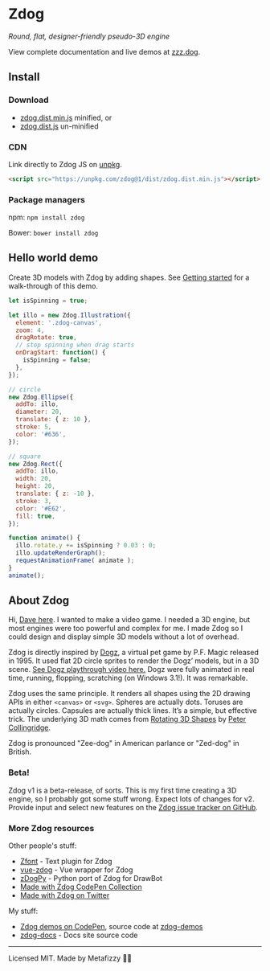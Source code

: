 # Zdog

_Round, flat, designer-friendly pseudo-3D engine_

View complete documentation and live demos at [zzz.dog](https://zzz.dog).

## Install

### Download

+ [zdog.dist.min.js](https://unpkg.com/zdog@1/dist/zdog.dist.min.js) minified, or
+ [zdog.dist.js](https://unpkg.com/zdog@1/dist/zdog.dist.js) un-minified

### CDN

Link directly to Zdog JS on [unpkg](https://unpkg.com).

``` html
<script src="https://unpkg.com/zdog@1/dist/zdog.dist.min.js"></script>
```

### Package managers

npm: `npm install zdog`

Bower: `bower install zdog`

## Hello world demo

Create 3D models with Zdog by adding shapes. See [Getting started](https://zzz.dog/getting-started) for a walk-through of this demo.

``` js
let isSpinning = true;

let illo = new Zdog.Illustration({
  element: '.zdog-canvas',
  zoom: 4,
  dragRotate: true,
  // stop spinning when drag starts
  onDragStart: function() {
    isSpinning = false;
  },
});

// circle
new Zdog.Ellipse({
  addTo: illo,
  diameter: 20,
  translate: { z: 10 },
  stroke: 5,
  color: '#636',
});

// square
new Zdog.Rect({
  addTo: illo,
  width: 20,
  height: 20,
  translate: { z: -10 },
  stroke: 3,
  color: '#E62',
  fill: true,
});

function animate() {
  illo.rotate.y += isSpinning ? 0.03 : 0;
  illo.updateRenderGraph();
  requestAnimationFrame( animate );
}
animate();
```

## About Zdog

Hi, [Dave here](https://desandro.com). I wanted to make a video game. I needed a 3D engine, but most engines were too powerful and complex for me. I made Zdog so I could design and display simple 3D models without a lot of overhead.

Zdog is directly inspired by [Dogz](https://en.wikipedia.org/wiki/Petz), a virtual pet game by P.F. Magic released in 1995. It used flat 2D circle sprites to render the Dogz’ models, but in a 3D scene. [See Dogz playthrough video here.](https://www.youtube.com/watch?v=6lKSn_cHw5k) Dogz were fully animated in real time, running, flopping, scratching (on Windows 3.1!). It was remarkable.

Zdog uses the same principle. It renders all shapes using the 2D drawing APIs in either `<canvas>` or `<svg>`. Spheres are actually dots. Toruses are actually circles. Capsules are actually thick lines. It’s a simple, but effective trick. The underlying 3D math comes from [Rotating 3D Shapes](https://www.khanacademy.org/computing/computer-programming/programming-games-visualizations/programming-3d-shapes/a/rotating-3d-shapes) by [Peter Collingridge](https://petercollingridge.appspot.com/3D-tutorial/rotating-objects).

Zdog is pronounced "Zee-dog" in American parlance or "Zed-dog" in British.

### Beta!

Zdog v1 is a beta-release, of sorts. This is my first time creating a 3D engine, so I probably got some stuff wrong. Expect lots of changes for v2. Provide input and select new features on the [Zdog issue tracker on GitHub](https://github.com/metafizzy/zdog/issues).

### More Zdog resources

Other people's stuff:

+ [Zfont](https://jaames.github.io/zfont/) - Text plugin for Zdog
+ [vue-zdog](https://github.com/AlexandreBonaventure/vue-zdog) - Vue wrapper for Zdog
+ [zDogPy](https://github.com/gferreira/zdogpy) - Python port of Zdog for DrawBot
+ [Made with Zdog CodePen Collection](https://codepen.io/collection/DzdGMe/)
+ [Made with Zdog on Twitter](https://twitter.com/i/moments/1135000612356206592)

My stuff:

+ [Zdog demos on CodePen](https://github.com/metafizzy/zdog-demos), source code at [zdog-demos](https://github.com/metafizzy/zdog-demos)
+ [zdog-docs](https://github.com/metafizzy/zdog-docs) - Docs site source code

---

Licensed MIT. Made by Metafizzy 🌈🐻
